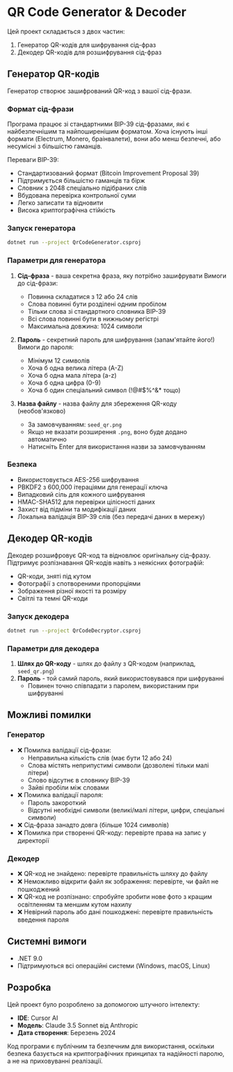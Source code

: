 # QR Code Generator & Decoder

Цей проект складається з двох частин:
1. Генератор QR-кодів для шифрування сід-фраз
2. Декодер QR-кодів для розшифрування сід-фраз

## Генератор QR-кодів

Генератор створює зашифрований QR-код з вашої сід-фрази.

### Формат сід-фрази

Програма працює зі стандартними BIP-39 сід-фразами, які є найбезпечнішим та найпоширенішим форматом. Хоча існують інші формати (Electrum, Monero, браінвалети), вони або менш безпечні, або несумісні з більшістю гаманців.

Переваги BIP-39:
- Стандартизований формат (Bitcoin Improvement Proposal 39)
- Підтримується більшістю гаманців та бірж
- Словник з 2048 спеціально підібраних слів
- Вбудована перевірка контрольної суми
- Легко записати та відновити
- Висока криптографічна стійкість

### Запуск генератора

```bash
dotnet run --project QrCodeGenerator.csproj
```

### Параметри для генератора
1. **Сід-фраза** - ваша секретна фраза, яку потрібно зашифрувати
   Вимоги до сід-фрази:
   - Повинна складатися з 12 або 24 слів
   - Слова повинні бути розділені одним пробілом
   - Тільки слова зі стандартного словника BIP-39
   - Всі слова повинні бути в нижньому регістрі
   - Максимальна довжина: 1024 символи

2. **Пароль** - секретний пароль для шифрування (запам'ятайте його!)
   Вимоги до пароля:
   - Мінімум 12 символів
   - Хоча б одна велика літера (A-Z)
   - Хоча б одна мала літера (a-z)
   - Хоча б одна цифра (0-9)
   - Хоча б один спеціальний символ (!@#$%^&* тощо)

3. **Назва файлу** - назва файлу для збереження QR-коду (необов'язково)
   - За замовчуванням: `seed_qr.png`
   - Якщо не вказати розширення `.png`, воно буде додано автоматично
   - Натисніть Enter для використання назви за замовчуванням

### Безпека
- Використовується AES-256 шифрування
- PBKDF2 з 600,000 ітераціями для генерації ключа
- Випадковий сіль для кожного шифрування
- HMAC-SHA512 для перевірки цілісності даних
- Захист від підміни та модифікації даних
- Локальна валідація BIP-39 слів (без передачі даних в мережу)

## Декодер QR-кодів

Декодер розшифровує QR-код та відновлює оригінальну сід-фразу. Підтримує розпізнавання QR-кодів навіть з неякісних фотографій:
- QR-коди, зняті під кутом
- Фотографії з спотвореними пропорціями
- Зображення різної якості та розміру
- Світлі та темні QR-коди

### Запуск декодера

```bash
dotnet run --project QrCodeDecryptor.csproj
```

### Параметри для декодера
1. **Шлях до QR-коду** - шлях до файлу з QR-кодом (наприклад, `seed_qr.png`)
2. **Пароль** - той самий пароль, який використовувався при шифруванні
   - Повинен точно співпадати з паролем, використаним при шифруванні

## Можливі помилки

### Генератор
- ❌ Помилка валідації сід-фрази:
  - Неправильна кількість слів (має бути 12 або 24)
  - Слова містять неприпустимі символи (дозволені тільки малі літери)
  - Слово відсутнє в словнику BIP-39
  - Зайві пробіли між словами
- ❌ Помилка валідації пароля:
  - Пароль закороткий
  - Відсутні необхідні символи (великі/малі літери, цифри, спеціальні символи)
- ❌ Сід-фраза занадто довга (більше 1024 символів)
- ❌ Помилка при створенні QR-коду: перевірте права на запис у директорії

### Декодер
- ❌ QR-код не знайдено: перевірте правильність шляху до файлу
- ❌ Неможливо відкрити файл як зображення: перевірте, чи файл не пошкоджений
- ❌ QR-код не розпізнано: спробуйте зробити нове фото з кращим освітленням та меншим кутом нахилу
- ❌ Невірний пароль або дані пошкоджені: перевірте правильність введення пароля

## Системні вимоги
- .NET 9.0
- Підтримуються всі операційні системи (Windows, macOS, Linux)

## Розробка

Цей проект було розроблено за допомогою штучного інтелекту:
- **IDE**: Cursor AI
- **Модель**: Claude 3.5 Sonnet від Anthropic
- **Дата створення**: Березень 2024

Код програми є публічним та безпечним для використання, оскільки безпека базується на криптографічних принципах та надійності паролю, а не на приховуванні реалізації.